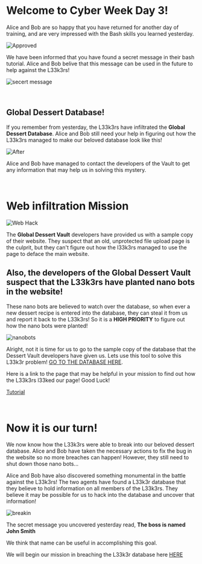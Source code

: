 # Welcome to Cyber Week Day 3!

Alice and Bob are so happy that you have returned for another day of training, and are very impressed with
the Bash skills you learned yesterday. 

![Approved](https://www.vtiger.com/blog/wp-content/uploads/2017/09/Approval-process.png)

We have been informed that you have found a secret message in their bash tutorial. Alice and Bob belive 
that this message can be used in the future to help against the L33k3rs!

![secert message](https://i.ya-webdesign.com/images/secret-clipart-2.png)

<br>

## Global Dessert Database!

If you remember from yesterday, the L33k3rs have infiltrated the **Global Dessert Database**. Alice and Bob still need your
help in figuring out how the L33k3rs managed to make our beloved database look like this!

![After](https://udel.codes/cyber2/With%20Leeks.png)

Alice and Bob have managed to contact the developers of the Vault to get any information that may help us in solving this mystery. 

<br>

# Web infiltration Mission

![Web Hack](https://us.res.keymedia.com/files/image/iStock_databreach1_68635595_SMALL%20(500%20x%20333).jpg)

The **Global Dessert Vault** developers have provided us with a sample copy of their website. They suspect that an old, 
unprotected file upload page is the culprit, but they can't figure out how the l33k3rs managed to use the page to deface the main website. 

## Also, the developers of the Global Dessert Vault suspect that the L33k3rs have planted **nano bots in the website!** 

These nano bots
are believed to watch over the database, so when ever a new dessert recipe is entered into the database, they can steal it from us
and report it back to the L33k3rs! So it is a **HIGH PRIORITY** to figure out how the nano bots were planted!

![nanobots](https://fundselectorasia.com/wp-content/uploads/sites/4/2020/02/Spywithmask-1-553x311.png)

Alright, not it is time for us to go to the sample copy of the database that the Dessert Vault developers have given us. 
Lets use this tool to solve this L33k3r problem! <a href="http://desserts.gel.webfactional.com/" target="_blank">GO TO THE DATABASE HERE</a>.

Here is a link to the page that may be helpful in your mission to find out how the L33k3rs l33ked our page! Good Luck! 

<a href="https://udel.codes/cyber2/File_Upload_Tutorial" target="_blank">Tutorial</a>

<br>

# Now it is our turn!

We now know how the L33k3rs were able to break into our beloved dessert database. Alice and Bob have taken the necessary
actions to fix the bug in the website so no more breaches can happen! However, they still need to shut down those nano bots...

Alice and Bob have also discovered something monumental in the battle against the L33k3rs! The two agents have
found a L33k3r database that they believe to hold information on all members of the L33k3rs. They believe it
may be possible for us to hack into the database and uncover that information!

![breakin](https://www.irishtimes.com/polopoly_fs/1.4108771.1575830763!/image/image.jpg)

The secret message you uncovered yesterday read, **The boss is named John Smith**

We think that name can be useful in accomplishing this goal.

We will begin our mission in breaching the L33k3r database here <a href="https://udel.codes/cyber3/SQL" target="_blank">HERE</a>

